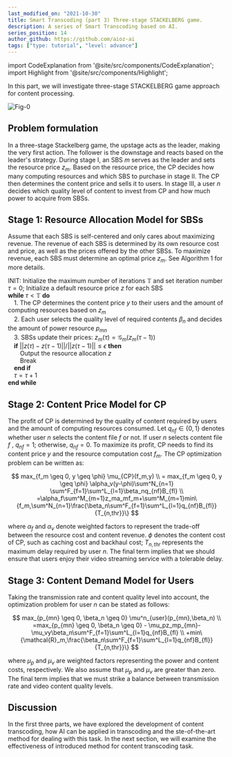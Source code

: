 ```yaml
---
last_modified_on: "2021-10-30"
title: Smart Transcoding (part 3) Three-stage STACKELBERG game.
description: A series of Smart Transcoding based on AI.
series_position: 14
author_github: https://github.com/aioz-ai
tags: ["type: tutorial", "level: advance"]
---
```


import CodeExplanation from '@site/src/components/CodeExplanation';
import Highlight from '@site/src/components/Highlight';

In this part, we will investigate three-stage STACKELBERG game approach for content processing.

![Fig-0](https://vision.aioz.io/f/d95290a29cda419bb702/?dl=1)

## Problem formulation

In a three-stage Stackelberg game, the upstage acts as the leader, making the very first action. The follower is the downstage and reacts based on the leader's strategy. During stage I, an SBS $m$ serves as the leader and sets the resource price $z_m$. Based on the resource price, the CP decides how many computing resources and which SBS to purchase in stage II. The CP then determines the content price and sells it to users. In stage III, a user $n$ decides which quality level of content to invest from CP and how much power to acquire from SBSs.

## Stage 1: Resource Allocation Model for SBSs
Assume that each SBS is self-centered and only cares about maximizing revenue. The revenue of each SBS is determined by its own resource cost and price, as well as the prices offered by the other SBSs. To maximize revenue, each SBS must determine an optimal price $z_m$. See Algorithm 1 for more details.

<Highlight name="Resource Allocation Iteration Algorithm" color="#0649c7">

INIT: Initialize the maximum number of iterations $\mathbb{T}$ and set iteration number  $\tau = 0$; Initialize a default resource price $z$ for each SBS<br/>
**while** $\tau < \mathbb{T}$ **do**<br/>
    &emsp;1. The CP determines the content price $y$ to their users and the amount of computing resources based on $z_m$<br/>
    &emsp;2. Each user selects the quality level of required contents $\beta_n$ and decides the amount of power resource $p_{mn}$<br/>
    &emsp;3. SBSs update their prices: $z_m(\tau) = \mathcal{G}_m(z_m(\tau -1))$<br/>
    &emsp;**if** $||z(\tau)-z(\tau-1)||/||z(\tau-1)||\leq \epsilon$ **then**<br/>
        &emsp;&emsp;Output the resource allocation $z$<br/>
        &emsp;&emsp;Break<br/>
    &emsp;**end if**<br/>
    &emsp;$\tau = \tau + 1$<br/>
**end while**

</Highlight>

## Stage 2: Content Price Model for CP
The profit of CP is determined by the quality of content required by users and the amount of computing resources consumed. Let $q_{nf} \in \{0, 1\}$ denotes whether user $n$ selects the content file $f$ or not. If user $n$ selects content file $f$ , $q_{nf} = 1$; otherwise, $q_{nf} = 0$.  To maximize its profit, CP needs to find its content price $y$ and the resource computation cost $f_m$. The CP optimization problem can be written as:

$$
max_{f_m \geq 0, y \geq \phi} \mu_{CP}(f_m,y)
\\
= max_{f_m \geq 0, y \geq \phi} \alpha_v(y-\phi)\sum^N_{n=1}
\sum^F_{f=1}\sum^L_{l=1}\beta_nq_{nf}B_{fl}
\\
=\alpha_f\sum^M_{m=1}z_ma_mf_m+\sum^M_{m=1}min\{f_m,\sum^N_{n=1}\frac{\beta_n\sum^F_{f=1}\sum^L_{l=1}q_{nf}B_{fl}}{T_{n,thr}}\}
$$

where $\alpha_f$ and $\alpha_v$ denote weighted factors to represent the trade-off between the resource cost and content revenue.  $\phi$ denotes the content cost of CP, such as caching cost and backhaul cost; $T_{n,thr}$ represents the maximum delay required by user $n$. The final term implies that we should ensure that users enjoy their video streaming service with a tolerable delay.

## Stage 3: Content Demand Model for Users
Taking the transmission rate and content quality level into account, the optimization problem for user $n$ can be stated as follows:

$$
max_{p_{mn} \geq 0, \beta_n \geq 0} \mu^n_{user}(p_{mn},\beta_n)
\\
=max_{p_{mn} \geq 0, \beta_n \geq 0} - \mu_pz_mp_{mn}-\mu_vy\beta_n\sum^F_{f=1}\sum^L_{l=1}q_{nf}B_{fl}
\\
+min\{\mathcal{R}_m,\frac{\beta_n\sum^F_{f=1}\sum^L_{l=1}q_{nf}B_{fl}}{T_{n,thr}}\}
$$

where $\mu_p$ and $\mu_v$ are weighted factors representing the power and content costs, respectively. We also assume that $\mu_p$ and $\mu_v$ are greater than zero. The final term implies that we must strike a balance between transmission rate and video content quality levels.

## Discussion
In the first three parts, we have explored the development of content transcoding, how AI can be applied in transcoding and the ste-of-the-art method for dealing with this task. In the next section, we will examine the  effectiveness of introduced method for content transcoding task.

